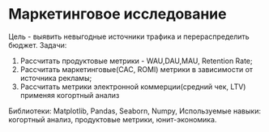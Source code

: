 # Маркетинговое исследование
Цель - выявить невыгодные источники трафика и перераспределить бюджет.
Задачи:
1. Рассчитать продуктовые метрики - WAU,DAU,MAU, Retention Rate; 
2. Рассчитать маркетинговые(CAC, ROMI) метрики в зависимости от источника рекламы;
3. Рассчитать метрики электронной коммерции(средний чек, LTV) применяя когортный анализ

Библиотеки: Matplotlib, Pandas, Seaborn, Numpy,
Используемые навыки: когортный анализ, продуктовые метрики, юнит-экономика.
